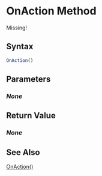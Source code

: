 # OnAction Method
Missing!

## Syntax
```javascript
OnAction()
```

## Parameters
### *None*

## Return Value
### *None*

## See Also
[OnAction()](./OnAction2.md)<br />
